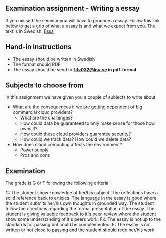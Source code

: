 ## Examination assignment - Writing a essay

If you missed the seminar you will have to produce a essay. Follow this link below to get a grip of what a essay is and what we expect from you. The text is in Swedish.
[Essä](https://github.com/CS-LNU-Learning-Objects/written-essay/blob/master/essay-sv.md)

## Hand-in instructions
* The essay should be written in Swedish
* The format should PDF
* The essay should be send to **1dv032@lnu.se in pdf-format**

## Subjects to choose from
In this assignment we have given you a couple of subjects to write about

* What are the consequences if we are getting dependent of big commercial cloud providers?
  * What are the challenges?
  * How could data be guaranteed to only make sense for those how owns it?
  * How could these cloud providers guarantee security?
  * How could we track data? How could we delete data?
* How does cloud computing affects the environment?
  * Power supply
  * Pros and cons    

## Examination
The grade is G or F following the following criteria:

G: The student show knowledge of her/his subject. The reflections have a solid reference back to articles. The language in the essay is good where the student submits her/his own thoughts in grounded way. The student follow the directions regarding the formal presentation of the essay. The student is giving valuable feedback to it´s peer-review where the student show some understanding of it´s peers work.
Fx: The essay is not up to the standards for passing but could be complemented.
F: The essay is not written or not close to passing and the student should redo her/his work